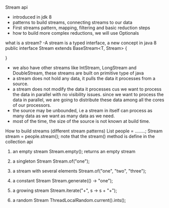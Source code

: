 Stream api
- introduced in jdk 8
- patterns to build streams, connecting streams to our data
- First streams pattern, mapping, filtering and basic reduction steps
- how to build more complex reductions, we will use Optionals

what is a stream?
-A stream is a typed interface, a new concept in java 8
public interface Stream<T> extends BaseStream<T, Stream<T>> {

}

- we also have other streams like IntStream, LongStream and DoubleStream, these streams are built on primitive type
  of java
- a stream does not hold any data, it pulls the data it processes from a source.
- a stream does not modify the data it processes cus we want to process the data in parallel with no visibility issues.
  since we want to process the data in parallel, we are going to distribute these data among all the cores of our processors.
- the source may be unbounded, i.e a stream in itself can process as many data as we want as many data as we need.
- most of the time, the size of the source is not known at build time.


How to build streams (different stream patterns)
List<Person> people = ........;
   Stream<Person> stream = people.stream();  note that the stream() method is define in the collection api

1. an empty stream 
Stream.empty(); returns an empty stream

2. a singleton Stream
Stream.of("one"); 

3. a stream with several elements
 Stream.of("one", "two", "three");

4. a constant Stream
 Stream.generate(() -> "one");

5. a growing stream
 Stream.iterate("+", s -> s + "+");

6. a random Stream
  ThreadLocalRandom.current().ints();

 